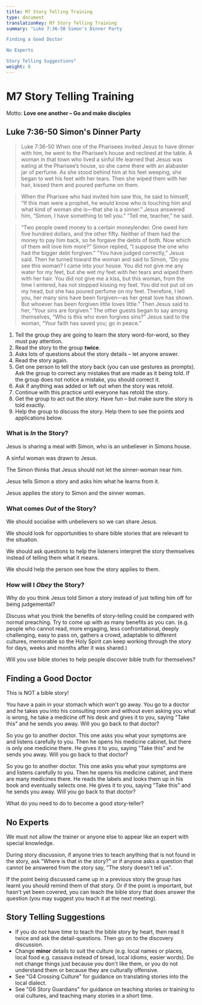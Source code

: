 ```yaml
---
title: M7 Story Telling Training
type: document
translationKey: M7 Story Telling Training
summary: "Luke 7:36-50 Simon's Dinner Party	

Finding a Good Doctor	

No Experts	

Story Telling Suggestions"
weight: 8
---
```

# M7 Story Telling Training

Motto: **Love one another – Go and make disciples**

## Luke 7:36-50 Simon's Dinner Party

>   Luke 7:36-50 When one of the Pharisees invited Jesus to have dinner with him, he went to the Pharisee’s house and reclined at the table. A woman in that town who lived a sinful life learned that Jesus was eating at the Pharisee’s house, so she came there with an alabaster jar of perfume. As she stood behind him at his feet weeping, she began to wet his feet with her tears. Then she wiped them with her hair, kissed them and poured perfume on them.

>   When the Pharisee who had invited him saw this, he said to himself, “If this man were a prophet, he would know who is touching him and what kind of woman she is—that she is a sinner.” Jesus answered him, “Simon, I have something to tell you.” “Tell me, teacher,” he said.

>   “Two people owed money to a certain moneylender. One owed him five hundred dollars, and the other fifty. Neither of them had the money to pay him back, so he forgave the debts of both. Now which of them will love him more?” Simon replied, “I suppose the one who had the bigger debt forgiven.” "You have judged correctly,” Jesus said. Then he turned toward the woman and said to Simon, “Do you see this woman? I came into your house. You did not give me any water for my feet, but she wet my feet with her tears and wiped them with her hair. You did not give me a kiss, but this woman, from the time I entered, has not stopped kissing my feet. You did not put oil on my head, but she has poured perfume on my feet. Therefore, I tell you, her many sins have been forgiven—as her great love has shown. But whoever has been forgiven little loves little.” Then Jesus said to her, “Your sins are forgiven.” The other guests began to say among themselves, “Who is this who even forgives sins?” Jesus said to the woman, “Your faith has saved you; go in peace.”

1.  Tell the group they are going to learn the story word-for-word, so they must pay attention.
2.  Read the story to the group **twice**.
3.  Asks lots of questions about the story details – let anyone answer.
4.  Read the story again.
5.  Get one person to tell the story back (you can use gestures as prompts). Ask the group to correct any mistakes that are made as it being told. If the group does not notice a mistake, you should correct it.
6.  Ask if anything was added or left out when the story was retold.
7.  Continue with this practice until everyone has retold the story.
8.  Get the group to act out the story. Have fun – but make sure the story is told exactly.
9.  Help the group to discuss the story. Help them to see the points and applications below.

### What is *In* the Story?

Jesus is sharing a meal with Simon, who is an unbeliever in Simons house.

A sinful woman was drawn to Jesus.

The Simon thinks that Jesus should not let the sinner-woman near him.

Jesus tells Simon a story and asks him what he learns from it.

Jesus applies the story to Simon and the sinner woman.

### What comes *Out* of the Story?

We should socialise with unbelievers so we can share Jesus.

We should look for opportunities to share bible stories that are relevant to the situation.

We should ask questions to help the listeners interpret the story themselves instead of telling them what it means.

We should help the person see how the story applies to them.

### How will I *Obey* the Story?

Why do you think Jesus told Simon a story instead of just telling him off for being judgemental?

Discuss what you think the benefits of story-telling could be compared with normal preaching. Try to come up with as many benefits as you can. (e.g. people who cannot read, more engaging, less confrontational, deeply challenging, easy to pass on, gathers a crowd, adaptable to different cultures, memorable so the Holy Spirit can keep working through the story for days, weeks and months after it was shared.)

Will you use bible stories to help people discover bible truth for themselves?

## Finding a Good Doctor

This is NOT a bible story!

You have a pain in your stomach which won't go away. You go to a doctor and he takes you into his consulting room and without even asking you what is wrong, he take a medicine off his desk and gives it to you, saying "Take this" and he sends you away. Will you go back to that doctor?

So you go to another doctor. This one asks you what your symptoms are and listens carefully to you. Then he opens his medicine cabinet, but there is only one medicine there. He gives it to you, saying "Take this" and he sends you away. Will you go back to that doctor?

So you go to another doctor. This one asks you what your symptoms are and listens carefully to you. Then he opens his medicine cabinet, and there are many medicines there. He reads the labels and looks them up in his book and eventually selects one. He gives it to you, saying "Take this" and he sends you away. Will you go back to that doctor?

What do you need to do to become a good story-teller?

## No Experts

We must not allow the trainer or anyone else to appear like an expert with special knowledge.

During story discussion, if anyone tries to teach anything that is not found in the story, ask "Where is that in the story?" or if anyone asks a question that cannot be answered from the story say, "The story doesn't tell us".

If the point being discussed came up in a previous story the group has learnt you should remind them of that story. Or if the point is important, but hasn't yet been covered, you can teach the bible story that does answer the question (you may suggest you teach it at the next meeting).

## Story Telling Suggestions

-   If you do not have time to teach the bible story by heart, then read it twice and ask the detail-questions. Then go on to the discovery discussion.
-   Change **minor** details to suit the culture (e.g. local names or places, local food e.g. cassava instead of bread, local idioms, easier words). Do not change things just because you don't like them, or you do not understand them or because they are culturally offensive.
-   See "G4 Crossing Culture" for guidance on translating stories into the local dialect.
-   See "G6 Story Guardians" for guidance on teaching stories or training to oral cultures, and teaching many stories in a short time.


